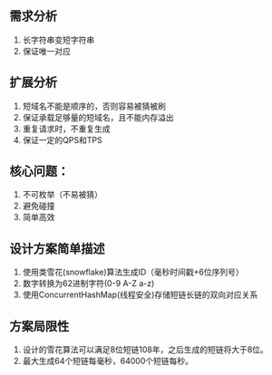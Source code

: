 ## 需求分析
1. 长字符串变短字符串
2. 保证唯一对应

## 扩展分析
1. 短域名不能是顺序的，否则容易被猜被刷
2. 保证承载足够量的短域名，且不能内存溢出
3. 重复请求时，不重复生成
4. 保证一定的QPS和TPS

## 核心问题：
1. 不可枚举（不易被猜）
2. 避免碰撞
3. 简单高效

## 设计方案简单描述
1. 使用类雪花(snowflake)算法生成ID（毫秒时间戳+6位序列号）
2. 数字转换为62进制字符(0-9 A-Z a-z)
3. 使用ConcurrentHashMap(线程安全)存储短链长链的双向对应关系

## 方案局限性
1. 设计的雪花算法可以满足8位短链108年，之后生成的短链将大于8位。
2. 最大生成64个短链每毫秒，64000个短链每秒。